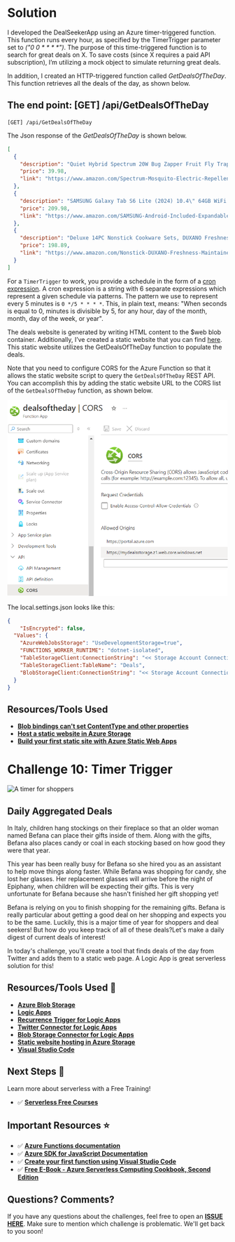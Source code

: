 # Solution 

I developed the DealSeekerApp using an Azure timer-triggered function. This function runs every hour, as specified by the TimerTrigger parameter set to _("0 0 * * * *")_. The purpose of this time-triggered function is to search for great deals on X. To save costs (since X requires a paid API subscription), I’m utilizing a mock object to simulate returning great deals.    

In addition, I created an HTTP-triggered function called _GetDealsOfTheDay_. This function retrieves all the deals of the day, as shown below.

## The end point: [GET] /api/GetDealsOfTheDay
```
[GET] /api/GetDealsOfTheDay
```
The Json response of the _GetDealsOfTheDay_ is shown below.
```json
[
  {
    "description": "Quiet Hybrid Spectrum 20W Bug Zapper Fruit Fly Traps for Indoors Mosquito Zapper Electric Fly Zapper for Home Mosquito Repellent Moth Light Gnat Insect Killer with 2 Replacement Bulbs",
    "price": 39.98,
    "link": "https://www.amazon.com/Spectrum-Mosquito-Electric-Repellent-Replacement/dp/B0BVKGC941"
  },
  {
    "description": "SAMSUNG Galaxy Tab S6 Lite (2024) 10.4\" 64GB WiFi Android Tablet, S Pen Included, Gaming Ready, Long Battery Life, Slim Metal Design, Expandable Storage, US Version, Oxford Gray, Amazon Exclusive",
    "price": 209.98,
    "link": "https://www.amazon.com/SAMSUNG-Android-Included-Expandable-Exclusive/dp/B0CWS8MNW1"
  },
  {
    "description": "Deluxe 14PC Nonstick Cookware Sets, DUXANO Freshness-Maintained Pots and Pans with 9H Hardness 2-Layer Ceramic Coating, True Cool Handles, PFAS Free, Dishwasher Safe, All Cooktops & Induction Ready",
    "price": 198.89,
    "link": "https://www.amazon.com/Nonstick-DUXANO-Freshness-Maintained-Dishwasher-Induction/dp/B0D25GGFLS"
  }
]
``` 
For a `TimerTrigger` to work, you provide a schedule in the form of a [cron expression](https://en.wikipedia.org/wiki/Cron#CRON_expression). A cron expression is a string with 6 separate expressions which represent a given schedule via patterns. The pattern we use to represent every 5 minutes is `0 */5 * * * *`. This, in plain text, means: "When seconds is equal to 0, minutes is divisible by 5, for any hour, day of the month, month, day of the week, or year".

The deals website is generated by writing HTML content to the $web blob container. Additionally, I’ve created a static website that you can find <a href="https://github.com/Jimmy-Kroy/my-first-static-web-app/tree/main/src" target="_blank">here</a>. This static website utilizes the GetDealsOfTheDay function to populate the deals.

Note that you need to configure CORS for the Azure Function so that it allows the static website script to query the `GetDealsOfTheDay` REST API. You can accomplish this by adding the static website URL to the CORS list of the `GetDealsOfTheDay` function, as shown below. 

<img src="https://github.com/Jimmy-Kroy/25-days-of-serverless-solutions/blob/master/Day-10/Images/configure-cors-azure-function.png" alt="Configure CORS in Azure Function" width="600px">

The local.settings.json looks like this:
```json
{
    "IsEncrypted": false,
  "Values": {
    "AzureWebJobsStorage": "UseDevelopmentStorage=true",
    "FUNCTIONS_WORKER_RUNTIME": "dotnet-isolated",
    "TableStorageClient:ConnectionString": "<< Storage Account ConnectionString >>",
    "TableStorageClient:TableName": "Deals",
    "BlobStorageClient:ConnectionString": "<< Storage Account ConnectionString >>"
  }
}
``` 

## Resources/Tools Used

-   **[Blob bindings can't set ContentType and other properties](https://github.com/Azure/azure-functions-host/issues/364)**
-   **[Host a static website in Azure Storage](https://learn.microsoft.com/en-us/azure/storage/blobs/storage-blob-static-website-how-to)**
-   **[Build your first static site with Azure Static Web Apps](https://learn.microsoft.com/en-us/azure/static-web-apps/getting-started)**

# Challenge 10: Timer Trigger

![A timer for shoppers](https://res.cloudinary.com/jen-looper/image/upload/v1575132447/images/challenge-10_d2nl4t.jpg)

## Daily Aggregated Deals

In Italy, children hang stockings on their fireplace so that an older woman named Befana can place their gifts inside of them. Along with the gifts, Befana also places candy or coal in each stocking based on how good they were that year.

This year has been really busy for Befana so she hired you as an assistant to help move things along faster. While Befana was shopping for candy, she lost her glasses. Her replacement glasses will arrive before the night of Epiphany, when children will be expecting their gifts. This is very unfortunate for Befana because she hasn't finished her gift shopping yet!

Befana is relying on you to finish shopping for the remaining gifts. Befana is really particular about getting a good deal on her shopping and expects you to be the same. Luckily, this is a major time of year for shoppers and deal seekers! But how do you keep track of all of these deals?Let's make a daily digest of current deals of interest!

In today's challenge, you'll create a tool that finds deals of the day from Twitter and adds them to a static web page. A Logic App is great serverless solution for this!

## Resources/Tools Used 🚀

- **[Azure Blob Storage](https://docs.microsoft.com/en-us/azure/storage/?WT.mc_id=25daysofserverless-github-cxa)**
- **[Logic Apps](https://docs.microsoft.com/en-us/azure/logic-apps/quickstart-create-first-logic-app-workflow/?WT.mc_id=25daysofserverless-github-cxa)**
- **[Recurrence Trigger for Logic Apps](https://docs.microsoft.com/en-us/azure/logic-apps/tutorial-build-schedule-recurring-logic-app-workflow?WT.mc_id=25daysofserverless-github-cxa)**
- **[Twitter Connector for Logic Apps](https://docs.microsoft.com/en-us/azure/connectors/connectors-create-api-twitter?WT.mc_id=25daysofserverless-github-cxa)**
- **[Blob Storage Connector for Logic Apps](https://docs.microsoft.com/en-us/azure/connectors/connectors-create-api-azureblobstorage?WT.mc_id=25daysofserverless-github-cxa#add-blob-storage-action)**
- **[Static website hosting in Azure Storage](https://docs.microsoft.com/en-us/azure/storage/blobs/storage-blob-static-website?WT.mc_id=25daysofserverless-github-cxa)**
- **[Visual Studio Code](https://code.visualstudio.com/?WT.mc_id=25daysofserverless-github-cxa)**

## Next Steps 🏃

Learn more about serverless with a Free Training!

-   ✅ **[Serverless Free Courses](https://docs.microsoft.com/learn/browse/?term=azure%20functions&WT.mc_id=25daysofserverless-github-cxa)**

## Important Resources ⭐️

- ✅ **[Azure Functions documentation](https://docs.microsoft.com/azure/azure-functions/?WT.mc_id=25daysofserverless-github-cxa)**
- ✅ **[Azure SDK for JavaScript Documentation](https://docs.microsoft.com/azure/javascript/?WT.mc_id=25daysofserverless-github-cxa)**
- ✅ **[Create your first function using Visual Studio Code](https://docs.microsoft.com/azure/azure-functions/functions-create-first-function-vs-code?WT.mc_id=25daysofserverless-github-cxa)**
- ✅ **[Free E-Book - Azure Serverless Computing Cookbook, Second Edition](https://azure.microsoft.com/resources/azure-serverless-computing-cookbook/?WT.mc_id=25daysofserverless-github-cxa)**

## Questions? Comments?

If you have any questions about the challenges, feel free to open an **[ISSUE HERE](https://github.com/microsoft/25-days-of-serverless/issues)**. Make sure to mention which challenge is problematic. We'll get back to you soon!

